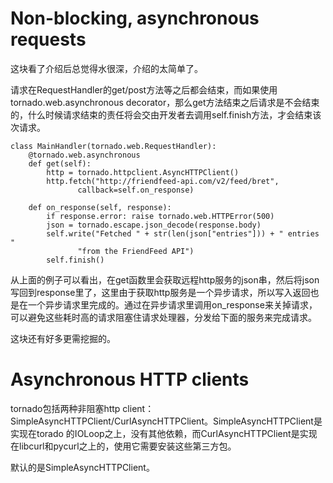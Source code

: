 # Non-blocking, asynchronous requests

这块看了介绍后总觉得水很深，介绍的太简单了。

请求在RequestHandler的get/post方法等之后都会结束，而如果使用tornado.web.asynchronous decorator，那么get方法结束之后请求是不会结束的，什么时候请求结束的责任将会交由开发者去调用self.finish方法，才会结束该次请求。

    class MainHandler(tornado.web.RequestHandler):
        @tornado.web.asynchronous
        def get(self):
            http = tornado.httpclient.AsyncHTTPClient()
            http.fetch("http://friendfeed-api.com/v2/feed/bret",
                   callback=self.on_response)

        def on_response(self, response):
            if response.error: raise tornado.web.HTTPError(500)
            json = tornado.escape.json_decode(response.body)
            self.write("Fetched " + str(len(json["entries"])) + " entries "
                   "from the FriendFeed API")
            self.finish()

从上面的例子可以看出，在get函数里会获取远程http服务的json串，然后将json写回到response里了，这里由于获取http服务是一个异步请求，所以写入返回也是在一个异步请求里完成的。通过在异步请求里调用on_response来关掉请求，可以避免这些耗时高的请求阻塞住请求处理器，分发给下面的服务来完成请求。

这块还有好多更需挖掘的。

# Asynchronous HTTP clients

tornado包括两种非阻塞http client：SimpleAsyncHTTPClient/CurlAsyncHTTPClient。SimpleAsyncHTTPClient是实现在torado 的IOLoop之上，没有其他依赖，而CurlAsyncHTTPClient是实现在libcurl和pycurl之上的，使用它需要安装这些第三方包。

默认的是SimpleAsyncHTTPClient。


